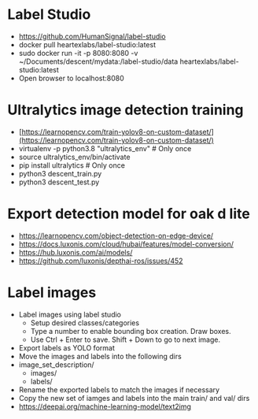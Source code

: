 # Label Studio
- https://github.com/HumanSignal/label-studio
- docker pull heartexlabs/label-studio:latest
- sudo docker run -it -p 8080:8080 -v ~/Documents/descent/mydata:/label-studio/data heartexlabs/label-studio:latest
- Open browser to localhost:8080

# Ultralytics image detection training
- [https://learnopencv.com/train-yolov8-on-custom-dataset/](https://learnopencv.com/train-yolov8-on-custom-dataset/)
- virtualenv -p python3.8 "ultralytics_env" # Only once
- source ultralytics_env/bin/activate
- pip install ultralytics # Only once
- python3 descent_train.py
- python3 descent_test.py

# Export detection model for oak d lite
- <https://learnopencv.com/object-detection-on-edge-device/>
- <https://docs.luxonis.com/cloud/hubai/features/model-conversion/>
- <https://hub.luxonis.com/ai/models/>
- <https://github.com/luxonis/depthai-ros/issues/452>
# Label images
- Label images using label studio
  - Setup desired classes/categories
  - Type a number to enable bounding box creation. Draw boxes.
  - Use Ctrl + Enter to save. Shift + Down to go to next image.
- Export labels as YOLO format
- Move the images and labels into the following dirs
- image_set_description/
  - images/
  - labels/
- Rename the exported labels to match the images if necessary
- Copy the new set of iamges and labels into the main train/ and val/ dirs
- <https://deepai.org/machine-learning-model/text2img>
